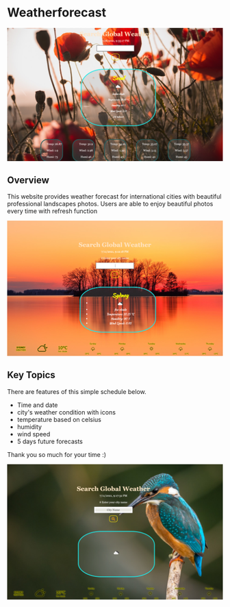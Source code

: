 # Weatherforecast
![Global Weather forecast](https://github.com/ahrumnoh/weatherforcast/blob/main/assets/image/demo1.png?raw=true)



## Overview

This website provides weather forecast for international cities with beautiful professional landscapes photos.
Users are able to enjoy beautiful photos every time with refresh function


![Global Weather forecast](https://github.com/ahrumnoh/weatherforcast/blob/main/assets/image/2021-07-11%20(5).png)



## Key Topics

There are features of this simple schedule below.

* Time and date
* city's weather condition with icons
* temperature based on celsius
* humidity
* wind speed
* 5 days future forecasts



Thank you so much for your time :)

![Global Weather forecast](https://github.com/ahrumnoh/weatherforcast/blob/main/assets/image/2021-07-11%20(8).png)